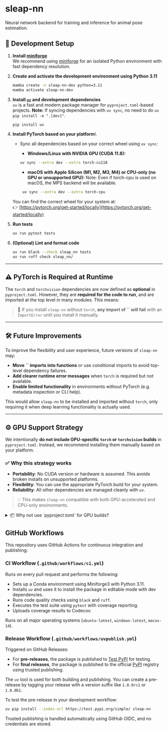 # sleap-nn
Neural network backend for training and inference for animal pose estimation.

## 🚀 Development Setup

1. **Install [miniforge](https://github.com/conda-forge/miniforge?tab=readme-ov-file#requirements-and-installers)**  
   We recommend using [miniforge](https://github.com/conda-forge/miniforge) for an isolated Python environment with fast dependency resolution.

2. **Create and activate the development environment using Python 3.11**  
   ```bash
   mamba create -n sleap-nn-dev python=3.11
   mamba activate sleap-nn-dev
   ```

3. **Install [`uv`](https://github.com/astral-sh/uv) and development dependencies**  
   `uv` is a fast and modern package manager for `pyproject.toml`-based projects.
   **Note:** If syncing dependencies with `uv sync`, no need to do `uv pip install -e ".[dev]"`.
   ```bash
   pip install uv
   ```

4. **Install PyTorch based on your platform**\

   - Sync all dependencies based on your correct wheel using `uv sync`:
     - **Windows/Linux with NVIDIA GPU (CUDA 11.8):**

      ```bash
      uv sync --extra dev --extra torch-cu118
      ```
     
     - **macOS with Apple Silicon (M1, M2, M3, M4) or CPU-only (no GPU or unsupported GPU):** 
     Note: Even if torch-cpu is used on macOS, the MPS backend will be available.
     ```bash
      uv sync --extra dev --extra torch-cpu
      ```

   You can find the correct wheel for your system at:\
   👉 [https://pytorch.org/get-started/locally](https://pytorch.org/get-started/locally)

5. **Run tests**  
   ```bash
   uv run pytest tests
   ```

6. **(Optional) Lint and format code**
   ```bash
   uv run black --check sleap_nn tests
   uv run ruff check sleap_nn/
   ```

---

## ⚠️ PyTorch is Required at Runtime

The `torch` and `torchvision` dependencies are now defined as **optional** in `pyproject.toml`. However, they are **required for the code to run**, and are imported at the top level in many modules. This means:

> 🛑 If you install `sleap-nn` without `torch`, **any import of **``** will fail** with an `ImportError` until you install it manually.

---

## 🛠️ Future Improvements

To improve the flexibility and user experience, future versions of `sleap-nn` may:

- **Move **``** imports into functions** or use conditional imports to avoid top-level dependency failures.
- **Add clearer runtime error messages** when `torch` is required but not available.
- **Enable limited functionality** in environments without PyTorch (e.g. metadata inspection or CLI help).

This would allow `sleap-nn` to be installed and imported without `torch`, only requiring it when deep learning functionality is actually used.

---

## ⚙️ GPU Support Strategy

We intentionally **do not include GPU-specific `torch` or `torchvision` builds** in `pyproject.toml`. Instead, we recommend installing them manually based on your platform.

### ✅ Why this strategy works

- **Portability**: No CUDA version or hardware is assumed. This avoids broken installs on unsupported platforms.
- **Flexibility**: You can use the appropriate PyTorch build for your system.
- **Reliability**: All other dependencies are managed cleanly with `uv`.

> 💡 This makes `sleap-nn` compatible with both GPU-accelerated and CPU-only environments.

<details>
<summary>📦 Why not use `pyproject.toml` for GPU builds?</summary>

- GPU wheels are not on PyPI — they live at [https://download.pytorch.org/whl/](https://download.pytorch.org/whl/)
- These builds vary by platform, CUDA version, and GPU architecture.
- `uv` does not currently support CLI-based extra index URLs like pip’s `--index-url`.
- Hardcoding GPU wheels into `pyproject.toml` would break cross-platform support.

</details>

## GitHub Workflows

This repository uses GitHub Actions for continuous integration and publishing:

### CI Workflow (`.github/workflows/ci.yml`)
Runs on every pull request and performs the following:
- Sets up a Conda environment using Miniforge3 with Python 3.11.
- Installs `uv` and uses it to install the package in editable mode with dev dependencies.
- Runs code quality checks using `black` and `ruff`.
- Executes the test suite using `pytest` with coverage reporting.
- Uploads coverage results to Codecov.

Runs on all major operating systems (`ubuntu-latest`, `windows-latest`, `macos-14`).

### Release Workflow (`.github/workflows/uvpublish.yml`)
Triggered on GitHub Releases:

- For **pre-releases**, the package is published to [Test PyPI](https://test.pypi.org) for testing.
- For **final releases**, the package is published to the official [PyPI](https://pypi.org) registry using trusted publishing.

The `uv` tool is used for both building and publishing. You can create a pre-release by tagging your release with a version suffix like `1.0.0rc1` or `1.0.0b1`.

To test the pre-release in your development workflow:
```bash
uv pip install --index-url https://test.pypi.org/simple/ sleap-nn
```

Trusted publishing is handled automatically using GitHub OIDC, and no credentials are stored.